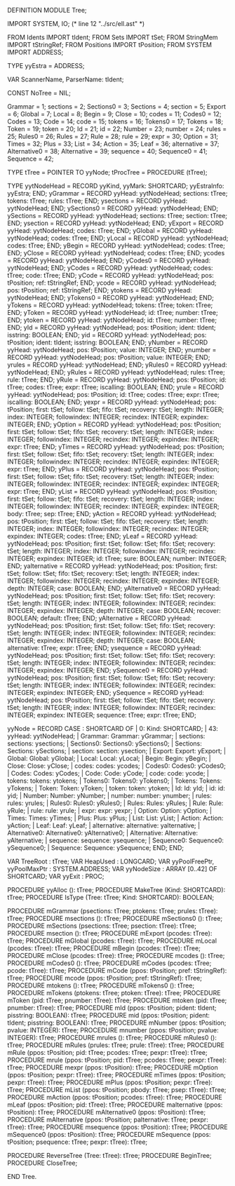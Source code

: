 DEFINITION MODULE Tree;

IMPORT SYSTEM, IO;
(* line 12 "../src/ell.ast" *)

FROM Idents	IMPORT	tIdent;
FROM Sets	IMPORT	tSet;
FROM StringMem	IMPORT	tStringRef;
FROM Positions	IMPORT	tPosition;
FROM SYSTEM	IMPORT	ADDRESS;

TYPE yyEstra = ADDRESS;



VAR ScannerName, ParserName: tIdent;


CONST
NoTree = NIL;

Grammar = 1;
sections = 2;
Sections0 = 3;
Sections = 4;
section = 5;
Export = 6;
Global = 7;
Local = 8;
Begin = 9;
Close = 10;
codes = 11;
Codes0 = 12;
Codes = 13;
Code = 14;
code = 15;
tokens = 16;
Tokens0 = 17;
Tokens = 18;
Token = 19;
token = 20;
Id = 21;
id = 22;
Number = 23;
number = 24;
rules = 25;
Rules0 = 26;
Rules = 27;
Rule = 28;
rule = 29;
expr = 30;
Option = 31;
Times = 32;
Plus = 33;
List = 34;
Action = 35;
Leaf = 36;
alternative = 37;
Alternative0 = 38;
Alternative = 39;
sequence = 40;
Sequence0 = 41;
Sequence = 42;

TYPE tTree = POINTER TO yyNode;
tProcTree = PROCEDURE (tTree);


TYPE
yytNodeHead = RECORD yyKind, yyMark: SHORTCARD; yyEstraInfo: yyEstra;  END;
yGrammar = RECORD yyHead: yytNodeHead; sections: tTree; tokens: tTree; rules: tTree; END;
ysections = RECORD yyHead: yytNodeHead; END;
ySections0 = RECORD yyHead: yytNodeHead; END;
ySections = RECORD yyHead: yytNodeHead; sections: tTree; section: tTree; END;
ysection = RECORD yyHead: yytNodeHead; END;
yExport = RECORD yyHead: yytNodeHead; codes: tTree; END;
yGlobal = RECORD yyHead: yytNodeHead; codes: tTree; END;
yLocal = RECORD yyHead: yytNodeHead; codes: tTree; END;
yBegin = RECORD yyHead: yytNodeHead; codes: tTree; END;
yClose = RECORD yyHead: yytNodeHead; codes: tTree; END;
ycodes = RECORD yyHead: yytNodeHead; END;
yCodes0 = RECORD yyHead: yytNodeHead; END;
yCodes = RECORD yyHead: yytNodeHead; codes: tTree; code: tTree; END;
yCode = RECORD yyHead: yytNodeHead; pos: tPosition; ref: tStringRef; END;
ycode = RECORD yyHead: yytNodeHead; pos: tPosition; ref: tStringRef; END;
ytokens = RECORD yyHead: yytNodeHead; END;
yTokens0 = RECORD yyHead: yytNodeHead; END;
yTokens = RECORD yyHead: yytNodeHead; tokens: tTree; token: tTree; END;
yToken = RECORD yyHead: yytNodeHead; id: tTree; number: tTree; END;
ytoken = RECORD yyHead: yytNodeHead; id: tTree; number: tTree; END;
yId = RECORD yyHead: yytNodeHead; pos: tPosition; ident: tIdent; isstring: BOOLEAN; END;
yid = RECORD yyHead: yytNodeHead; pos: tPosition; ident: tIdent; isstring: BOOLEAN; END;
yNumber = RECORD yyHead: yytNodeHead; pos: tPosition; value: INTEGER; END;
ynumber = RECORD yyHead: yytNodeHead; pos: tPosition; value: INTEGER; END;
yrules = RECORD yyHead: yytNodeHead; END;
yRules0 = RECORD yyHead: yytNodeHead; END;
yRules = RECORD yyHead: yytNodeHead; rules: tTree; rule: tTree; END;
yRule = RECORD yyHead: yytNodeHead; pos: tPosition; id: tTree; codes: tTree; expr: tTree; iscalling: BOOLEAN; END;
yrule = RECORD yyHead: yytNodeHead; pos: tPosition; id: tTree; codes: tTree; expr: tTree; iscalling: BOOLEAN; END;
yexpr = RECORD yyHead: yytNodeHead; pos: tPosition; first: tSet; follow: tSet; fifo: tSet; recovery: tSet; length: INTEGER; index: INTEGER; followindex: INTEGER; recindex: INTEGER; expindex: INTEGER; END;
yOption = RECORD yyHead: yytNodeHead; pos: tPosition; first: tSet; follow: tSet; fifo: tSet; recovery: tSet; length: INTEGER; index: INTEGER; followindex: INTEGER; recindex: INTEGER; expindex: INTEGER; expr: tTree; END;
yTimes = RECORD yyHead: yytNodeHead; pos: tPosition; first: tSet; follow: tSet; fifo: tSet; recovery: tSet; length: INTEGER; index: INTEGER; followindex: INTEGER; recindex: INTEGER; expindex: INTEGER; expr: tTree; END;
yPlus = RECORD yyHead: yytNodeHead; pos: tPosition; first: tSet; follow: tSet; fifo: tSet; recovery: tSet; length: INTEGER; index: INTEGER; followindex: INTEGER; recindex: INTEGER; expindex: INTEGER; expr: tTree; END;
yList = RECORD yyHead: yytNodeHead; pos: tPosition; first: tSet; follow: tSet; fifo: tSet; recovery: tSet; length: INTEGER; index: INTEGER; followindex: INTEGER; recindex: INTEGER; expindex: INTEGER; body: tTree; sep: tTree; END;
yAction = RECORD yyHead: yytNodeHead; pos: tPosition; first: tSet; follow: tSet; fifo: tSet; recovery: tSet; length: INTEGER; index: INTEGER; followindex: INTEGER; recindex: INTEGER; expindex: INTEGER; codes: tTree; END;
yLeaf = RECORD yyHead: yytNodeHead; pos: tPosition; first: tSet; follow: tSet; fifo: tSet; recovery: tSet; length: INTEGER; index: INTEGER; followindex: INTEGER; recindex: INTEGER; expindex: INTEGER; id: tTree; sure: BOOLEAN; number: INTEGER; END;
yalternative = RECORD yyHead: yytNodeHead; pos: tPosition; first: tSet; follow: tSet; fifo: tSet; recovery: tSet; length: INTEGER; index: INTEGER; followindex: INTEGER; recindex: INTEGER; expindex: INTEGER; depth: INTEGER; case: BOOLEAN; END;
yAlternative0 = RECORD yyHead: yytNodeHead; pos: tPosition; first: tSet; follow: tSet; fifo: tSet; recovery: tSet; length: INTEGER; index: INTEGER; followindex: INTEGER; recindex: INTEGER; expindex: INTEGER; depth: INTEGER; case: BOOLEAN; recover: BOOLEAN; default: tTree; END;
yAlternative = RECORD yyHead: yytNodeHead; pos: tPosition; first: tSet; follow: tSet; fifo: tSet; recovery: tSet; length: INTEGER; index: INTEGER; followindex: INTEGER; recindex: INTEGER; expindex: INTEGER; depth: INTEGER; case: BOOLEAN; alternative: tTree; expr: tTree; END;
ysequence = RECORD yyHead: yytNodeHead; pos: tPosition; first: tSet; follow: tSet; fifo: tSet; recovery: tSet; length: INTEGER; index: INTEGER; followindex: INTEGER; recindex: INTEGER; expindex: INTEGER; END;
ySequence0 = RECORD yyHead: yytNodeHead; pos: tPosition; first: tSet; follow: tSet; fifo: tSet; recovery: tSet; length: INTEGER; index: INTEGER; followindex: INTEGER; recindex: INTEGER; expindex: INTEGER; END;
ySequence = RECORD yyHead: yytNodeHead; pos: tPosition; first: tSet; follow: tSet; fifo: tSet; recovery: tSet; length: INTEGER; index: INTEGER; followindex: INTEGER; recindex: INTEGER; expindex: INTEGER; sequence: tTree; expr: tTree; END;

yyNode = RECORD
CASE : SHORTCARD OF
| 0: Kind: SHORTCARD;
| 43: yyHead: yytNodeHead;
| Grammar: Grammar: yGrammar;
| sections: sections: ysections;
| Sections0: Sections0: ySections0;
| Sections: Sections: ySections;
| section: section: ysection;
| Export: Export: yExport;
| Global: Global: yGlobal;
| Local: Local: yLocal;
| Begin: Begin: yBegin;
| Close: Close: yClose;
| codes: codes: ycodes;
| Codes0: Codes0: yCodes0;
| Codes: Codes: yCodes;
| Code: Code: yCode;
| code: code: ycode;
| tokens: tokens: ytokens;
| Tokens0: Tokens0: yTokens0;
| Tokens: Tokens: yTokens;
| Token: Token: yToken;
| token: token: ytoken;
| Id: Id: yId;
| id: id: yid;
| Number: Number: yNumber;
| number: number: ynumber;
| rules: rules: yrules;
| Rules0: Rules0: yRules0;
| Rules: Rules: yRules;
| Rule: Rule: yRule;
| rule: rule: yrule;
| expr: expr: yexpr;
| Option: Option: yOption;
| Times: Times: yTimes;
| Plus: Plus: yPlus;
| List: List: yList;
| Action: Action: yAction;
| Leaf: Leaf: yLeaf;
| alternative: alternative: yalternative;
| Alternative0: Alternative0: yAlternative0;
| Alternative: Alternative: yAlternative;
| sequence: sequence: ysequence;
| Sequence0: Sequence0: ySequence0;
| Sequence: Sequence: ySequence;
END;
END;

VAR TreeRoot        : tTree;
VAR HeapUsed   : LONGCARD;
VAR yyPoolFreePtr, yyPoolMaxPtr        : SYSTEM.ADDRESS;
VAR yyNodeSize : ARRAY [0..42] OF SHORTCARD;
VAR yyExit     : PROC;

PROCEDURE yyAlloc      (): tTree;
PROCEDURE MakeTree  (Kind: SHORTCARD): tTree;
PROCEDURE IsType       (Tree: tTree; Kind: SHORTCARD): BOOLEAN;

PROCEDURE mGrammar (psections: tTree; ptokens: tTree; prules: tTree): tTree;
PROCEDURE msections (): tTree;
PROCEDURE mSections0 (): tTree;
PROCEDURE mSections (psections: tTree; psection: tTree): tTree;
PROCEDURE msection (): tTree;
PROCEDURE mExport (pcodes: tTree): tTree;
PROCEDURE mGlobal (pcodes: tTree): tTree;
PROCEDURE mLocal (pcodes: tTree): tTree;
PROCEDURE mBegin (pcodes: tTree): tTree;
PROCEDURE mClose (pcodes: tTree): tTree;
PROCEDURE mcodes (): tTree;
PROCEDURE mCodes0 (): tTree;
PROCEDURE mCodes (pcodes: tTree; pcode: tTree): tTree;
PROCEDURE mCode (ppos: tPosition; pref: tStringRef): tTree;
PROCEDURE mcode (ppos: tPosition; pref: tStringRef): tTree;
PROCEDURE mtokens (): tTree;
PROCEDURE mTokens0 (): tTree;
PROCEDURE mTokens (ptokens: tTree; ptoken: tTree): tTree;
PROCEDURE mToken (pid: tTree; pnumber: tTree): tTree;
PROCEDURE mtoken (pid: tTree; pnumber: tTree): tTree;
PROCEDURE mId (ppos: tPosition; pident: tIdent; pisstring: BOOLEAN): tTree;
PROCEDURE mid (ppos: tPosition; pident: tIdent; pisstring: BOOLEAN): tTree;
PROCEDURE mNumber (ppos: tPosition; pvalue: INTEGER): tTree;
PROCEDURE mnumber (ppos: tPosition; pvalue: INTEGER): tTree;
PROCEDURE mrules (): tTree;
PROCEDURE mRules0 (): tTree;
PROCEDURE mRules (prules: tTree; prule: tTree): tTree;
PROCEDURE mRule (ppos: tPosition; pid: tTree; pcodes: tTree; pexpr: tTree): tTree;
PROCEDURE mrule (ppos: tPosition; pid: tTree; pcodes: tTree; pexpr: tTree): tTree;
PROCEDURE mexpr (ppos: tPosition): tTree;
PROCEDURE mOption (ppos: tPosition; pexpr: tTree): tTree;
PROCEDURE mTimes (ppos: tPosition; pexpr: tTree): tTree;
PROCEDURE mPlus (ppos: tPosition; pexpr: tTree): tTree;
PROCEDURE mList (ppos: tPosition; pbody: tTree; psep: tTree): tTree;
PROCEDURE mAction (ppos: tPosition; pcodes: tTree): tTree;
PROCEDURE mLeaf (ppos: tPosition; pid: tTree): tTree;
PROCEDURE malternative (ppos: tPosition): tTree;
PROCEDURE mAlternative0 (ppos: tPosition): tTree;
PROCEDURE mAlternative (ppos: tPosition; palternative: tTree; pexpr: tTree): tTree;
PROCEDURE msequence (ppos: tPosition): tTree;
PROCEDURE mSequence0 (ppos: tPosition): tTree;
PROCEDURE mSequence (ppos: tPosition; psequence: tTree; pexpr: tTree): tTree;

PROCEDURE ReverseTree     (Tree: tTree): tTree;
PROCEDURE BeginTree;
PROCEDURE CloseTree;

END Tree.
